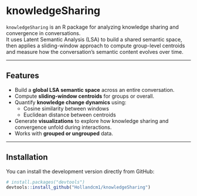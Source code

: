 # knowledgeSharing

`knowledgeSharing` is an R package for analyzing knowledge sharing and convergence in conversations.  
It uses Latent Semantic Analysis (LSA) to build a shared semantic space, then applies a sliding-window approach to compute group-level centroids and measure how the conversation’s semantic content evolves over time.

---

## Features

- Build a **global LSA semantic space** across an entire conversation.
- Compute **sliding-window centroids** for groups or overall.
- Quantify **knowledge change dynamics** using:
  - Cosine similarity between windows
  - Euclidean distance between centroids
- Generate **visualizations** to explore how knowledge sharing and convergence unfold during interactions.
- Works with **grouped or ungrouped** data.

---

## Installation

You can install the development version directly from GitHub:

```r
# install.packages("devtools")
devtools::install_github("Hollandcm1/knowledgeSharing")
